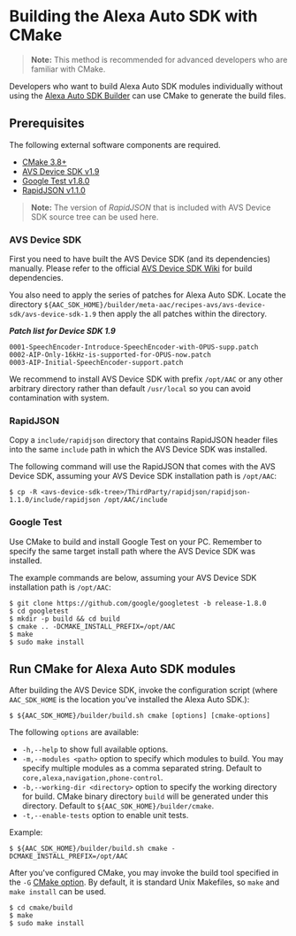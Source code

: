 # Building the Alexa Auto SDK with CMake

>**Note:** This method is recommended for advanced developers who are familiar with CMake.

Developers who want to build Alexa Auto SDK modules individually without using the [Alexa Auto SDK Builder](README.md) can use CMake to generate the build files.

## Prerequisites

The following external software components are required.

* [CMake 3.8+](https://cmake.org/)
* [AVS Device SDK v1.9](https://github.com/alexa/avs-device-sdk/releases/tag/v1.9)
* [Google Test v1.8.0](https://github.com/google/googletest)
* [RapidJSON v1.1.0](https://github.com/Tencent/rapidjson)

>**Note:** The version of *RapidJSON* that is included with AVS Device SDK source tree can be used here.

### AVS Device SDK

First you need to have built the AVS Device SDK (and its dependencies) manually. Please refer to the official [AVS Device SDK Wiki](https://github.com/alexa/avs-device-sdk/wiki/Dependencies) for build dependencies.

You also need to apply the series of patches for Alexa Auto SDK. Locate the directory `${AAC_SDK_HOME}/builder/meta-aac/recipes-avs/avs-device-sdk/avs-device-sdk-1.9` then apply the all patches within the directory.

***Patch list for Device SDK 1.9***

```
0001-SpeechEncoder-Introduce-SpeechEncoder-with-OPUS-supp.patch
0002-AIP-Only-16kHz-is-supported-for-OPUS-now.patch
0003-AIP-Initial-SpeechEncoder-support.patch
```

We recommend to install AVS Device SDK with prefix `/opt/AAC` or any other arbitrary directory rather than default `/usr/local` so you can avoid contamination with system.

### RapidJSON

Copy a `include/rapidjson` directory that contains RapidJSON header files into the same `include` path in which the AVS Device SDK was installed.

The following command will use the RapidJSON that comes with the AVS Device SDK, assuming your AVS Device SDK installation path is `/opt/AAC`:

```
$ cp -R <avs-device-sdk-tree>/ThirdParty/rapidjson/rapidjson-1.1.0/include/rapidjson /opt/AAC/include
```

### Google Test

Use CMake to build and install Google Test on your PC. Remember to specify the same target install path where the AVS Device SDK was installed.

The example commands are below, assuming your AVS Device SDK installation path is `/opt/AAC`:

```
$ git clone https://github.com/google/googletest -b release-1.8.0
$ cd googletest
$ mkdir -p build && cd build
$ cmake .. -DCMAKE_INSTALL_PREFIX=/opt/AAC
$ make
$ sudo make install
```

## Run CMake for Alexa Auto SDK modules

After building the AVS Device SDK, invoke the configuration script (where `AAC_SDK_HOME` is the location you've installed the Alexa Auto SDK.):

```
$ ${AAC_SDK_HOME}/builder/build.sh cmake [options] [cmake-options]
```

The following `options` are available:

* `-h,--help` to show full available options.
* `-m,--modules <path>` option to specify which modules to build. You may specify multiple modules as a comma separated string. Default to `core,alexa,navigation,phone-control`.
* `-b,--working-dir <directory>` option to specify the working directory for build. CMake binary directory `build` will be generated under this directory. Default to `${AAC_SDK_HOME}/builder/cmake`.
* `-t,--enable-tests` option to enable unit tests.

Example:
```
$ ${AAC_SDK_HOME}/builder/build.sh cmake -DCMAKE_INSTALL_PREFIX=/opt/AAC
```

After you've configured CMake, you may invoke the build tool specified in the `-G` [CMake option](https://cmake.org/cmake/help/v3.0/manual/cmake-generators.7.html#cmake-generators). By default, it is standard Unix Makefiles, so `make` and `make install` can be used.

```
$ cd cmake/build
$ make
$ sudo make install
```

